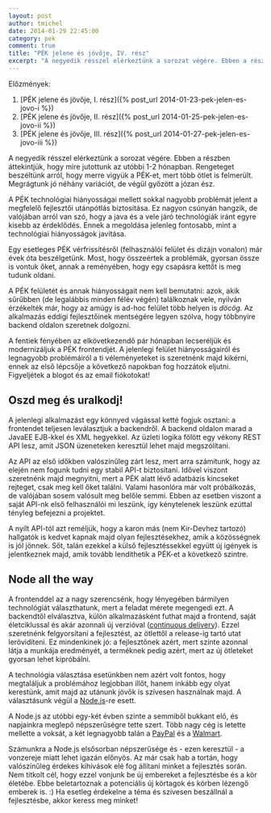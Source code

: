 ```yaml
---
layout: post
author: tmichel
date: 2014-01-29 22:45:00
category: pek
comment: true
title: "PÉK jelene és jövője, IV. rész"
excerpt: "A negyedik résszel elérkeztünk a sorozat végére. Ebben a részben áttekintjük, hogy mire jutottunk az utóbbi 1-2 hónapban. Rengeteget beszéltünk arról, hogy merre vigyük a PÉK-et, mert több ötlet is felmerült. Megrágtunk jó néhány variációt, de végül győzött a józan ész."
---
```


Előzmények:

1. [PÉK jelene és jövője, I. rész]({% post_url 2014-01-23-pek-jelen-es-jovo-i %})
2. [PÉK jelene és jövője, II. rész]({% post_url 2014-01-25-pek-jelen-es-jovo-ii %})
3. [PÉK jelene és jövője, III. rész]({% post_url 2014-01-27-pek-jelen-es-jovo-iii %})

A negyedik résszel elérkeztünk a sorozat végére. Ebben a részben áttekintjük, hogy mire jutottunk az utóbbi 1-2 hónapban. Rengeteget beszéltünk arról, hogy merre vigyük a PÉK-et, mert több ötlet is felmerült. Megrágtunk jó néhány variációt, de végül győzött a józan ész.

A PÉK technológiai hiányosságai mellett sokkal nagyobb problémát jelent a megfelelő fejlesztői utánpótlás biztosítása. Ez nagyon csúnyán hangzik, de valójában arról van szó, hogy a java és a vele járó technológiák iránt egyre kisebb az érdeklődés. Ennek a megoldása jelenleg fontosabb, mint a technológiai hiányosságok javítása.

Egy esetleges PÉK vérfrissítésről (felhasználói felület és dizájn vonalon) már évek óta beszélgetünk. Most, hogy összeértek a problémák, gyorsan össze is vontuk őket, annak a reményében, hogy egy csapásra kettőt is meg tudunk oldani.

A PÉK felületét és annak hiányosságait nem kell bemutatni: azok, akik  sűrűbben (de legalábbis minden félév végén) találkoznak vele, nyilván érzékelték már, hogy az amúgy is ad-hoc felület több helyen is _döcög_. Az alkalmazás eddigi fejlesztőinek mentségére legyen szólva, hogy többnyire backend oldalon szeretnek dolgozni.

A fentiek fényében az elkövetkezendő pár hónapban lecseréljük és modernizáljuk a PÉK frontendjét. A jelenlegi felület hiányosságairól és legnagyobb problémáiról a ti véleményeteket is szeretnénk majd kikérni, ennek az első lépcsője a következő napokban fog hozzátok eljutni. Figyeljétek a blogot és az email fiókotokat!

## Oszd meg és uralkodj!

A jelenlegi alkalmazást egy könnyed vágással ketté fogjuk osztani: a frontendet teljesen leválasztjuk a backendről. A backend oldalon marad a JavaEE EJB-kkel és XML hegyekkel. Az üzleti logika fölött egy vékony REST API lesz, amit JSON üzeneteken keresztül lehet majd megszólítani.

Az API az első időkben valószínűleg zárt lesz, mert arra számítunk, hogy az elején nem fogunk tudni egy stabil API-t biztosítani. Idővel viszont szeretnénk majd megnyitni, mert a PÉK alatt lévő adatbázis kincseket rejteget, csak meg kell őket találni. Valami hasonlóra már volt próbálkozás, de valójában sosem valósult meg belőle semmi. Ebben az esetben viszont a saját API-nk első felhasználói mi leszünk, így kénytelenek leszünk ezúttal tényleg befejezni a projektet.

A nyílt API-tól azt reméljük, hogy a karon más (nem Kir-Devhez tartozó) hallgatók is kedvet kapnak majd olyan fejlesztésekhez, amik a közösségnek is jól jönnek. Sőt, talán ezekkel a külső fejlesztéssekkel együtt új igények is jelentkeznek majd, amik tovább lendíthetik a PÉK-et a következő szintre.

## Node all the way

A frontenddel az a nagy szerencsénk, hogy lényegében bármilyen technológiát választhatunk, mert a feladat mérete megengedi ezt. A backendtől elválasztva, külön alkalmazásként futhat majd a frontend, saját életciklussal és akár azonnali új verzióval ([continuous delivery](http://en.wikipedia.org/wiki/Continuous_delivery)). Ezzel szeretnénk felgyorsítani a fejlesztést, az ötlettől a release-ig tartó utat lerövidíteni. Ez mindenkinek jó: a fejlesztőnek azért, mert szinte azonnal látja a munkája eredményét, a terméknek pedig azért, mert  az új ötleteket gyorsan lehet kipróbálni.

A technológia választása esetünkben nem azért volt fontos, hogy megtaláljuk a problémához legjobban illőt, hanem inkább egy olyat kerestünk, amit majd az utánunk jövők is szívesen használnak majd. A választásunk végül a [Node.js](http://nodejs.org/)-re esett.

A Node.js az utóbbi egy-két évben szinte a semmiből bukkant elő, és napjainkra meglepő népszerűségre tette szert. Több nagy cég is letette mellette a voksát, a két legnagyobb talán a [PayPal](https://www.paypal-engineering.com/2013/11/22/node-js-at-paypal/) és a [Walmart](http://venturebeat.com/2012/01/24/why-walmart-is-using-node-js/).

Számunkra a Node.js elsősorban népszerűsége és - ezen keresztül - a vonzereje miatt lehet igazán előnyös. Az már csak hab a tortán, hogy valószínűleg érdekes kihívások elé fog állítani minket a fejlesztés során. Nem titkolt cél, hogy ezzel vonjunk be új embereket a fejlesztésbe és a kör életébe. Ebbe beletartoznak a potenciális új körtagok és körben lézengő emberek is. :) Ha esetleg érdekelne a téma és szívesen beszállnál a fejlesztésbe, akkor keress meg minket!